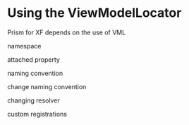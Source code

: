 # Using the ViewModelLocator

Prism for XF depends on the use of VML

namespace

attached property

naming convention

change naming convention

changing resolver

custom registrations
